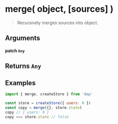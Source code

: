 # merge( object, [sources] )

> Recursively merges sources into object.

## Arguments

#### patch `Any`

## Returns `Any`

## Examples

```js
import { merge, createStore } from 'dop'

const store = createStore({ users: 0 })
const copy = merge({}, store.state)
copy // { users: 0 }
copy === store.state // false
```

